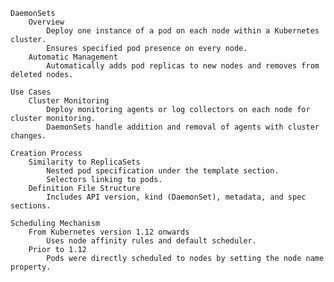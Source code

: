     DaemonSets
        Overview
            Deploy one instance of a pod on each node within a Kubernetes cluster.
            Ensures specified pod presence on every node.
        Automatic Management
            Automatically adds pod replicas to new nodes and removes from deleted nodes.

    Use Cases
        Cluster Monitoring
            Deploy monitoring agents or log collectors on each node for cluster monitoring.
            DaemonSets handle addition and removal of agents with cluster changes.

    Creation Process
        Similarity to ReplicaSets
            Nested pod specification under the template section.
            Selectors linking to pods.
        Definition File Structure
            Includes API version, kind (DaemonSet), metadata, and spec sections.
            
    Scheduling Mechanism
        From Kubernetes version 1.12 onwards
            Uses node affinity rules and default scheduler.
        Prior to 1.12
            Pods were directly scheduled to nodes by setting the node name property.